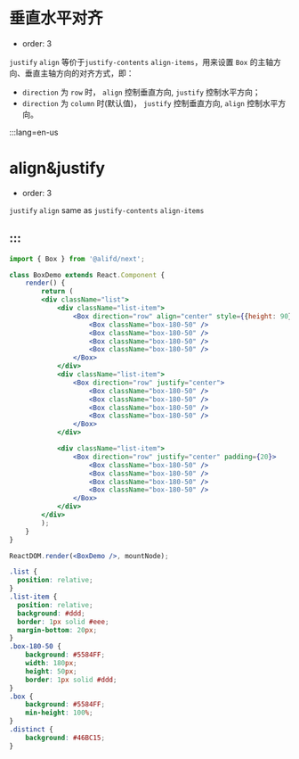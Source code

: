 # 垂直水平对齐

- order: 3

`justify` `align` 等价于`justify-contents` `align-items`，用来设置 `Box` 的主轴方向、垂直主轴方向的对齐方式，即：

- `direction` 为 `row` 时， `align` 控制垂直方向, `justify` 控制水平方向；
- `direction` 为 `column` 时(默认值)， `justify` 控制垂直方向, `align` 控制水平方向。

:::lang=en-us
# align&justify

- order: 3

`justify` `align` same as `justify-contents` `align-items`

:::
---

````jsx
import { Box } from '@alifd/next';

class BoxDemo extends React.Component {
    render() {
        return (
        <div className="list">
            <div className="list-item">
                <Box direction="row" align="center" style={{height: 90}}>
                    <Box className="box-180-50" />
                    <Box className="box-180-50" />
                    <Box className="box-180-50" />
                    <Box className="box-180-50" />
                </Box>
            </div>
            <div className="list-item">
                <Box direction="row" justify="center">
                    <Box className="box-180-50" />
                    <Box className="box-180-50" />
                    <Box className="box-180-50" />
                    <Box className="box-180-50" />
                </Box>
            </div>

            <div className="list-item">
                <Box direction="row" justify="center" padding={20}>
                    <Box className="box-180-50" />
                    <Box className="box-180-50" />
                    <Box className="box-180-50" />
                    <Box className="box-180-50" />
                </Box>
            </div>
        </div>
        );
    }
}

ReactDOM.render(<BoxDemo />, mountNode);
````
````css
.list {
  position: relative;
}
.list-item {
  position: relative;
  background: #ddd;
  border: 1px solid #eee;
  margin-bottom: 20px;
}
.box-180-50 {
    background: #5584FF;
    width: 180px;
    height: 50px;
    border: 1px solid #ddd;
}
.box {
    background: #5584FF;
    min-height: 100%;
}
.distinct {
    background: #46BC15;
}
````
